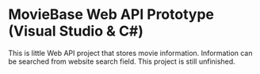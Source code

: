 # MovieBase Web API Prototype (Visual Studio & C#)

This is little Web API project that stores movie information. Information can be searched from website search field. This project is still unfinished.

